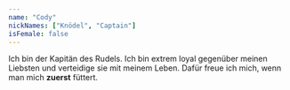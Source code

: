 ```yaml
---
name: "Cody"
nickNames: ["Knödel", "Captain"]
isFemale: false
---
```

Ich bin der Kapitän des Rudels. Ich bin extrem loyal gegenüber meinen Liebsten und verteidige sie mit meinem Leben. Dafür freue ich mich, wenn man mich **zuerst** füttert.